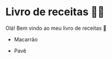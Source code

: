 # Livro de receitas :man_cook: 

Olá! Bem vindo ao meu livro de receitas :wave: 

- Macarrão

- Pavê

  
